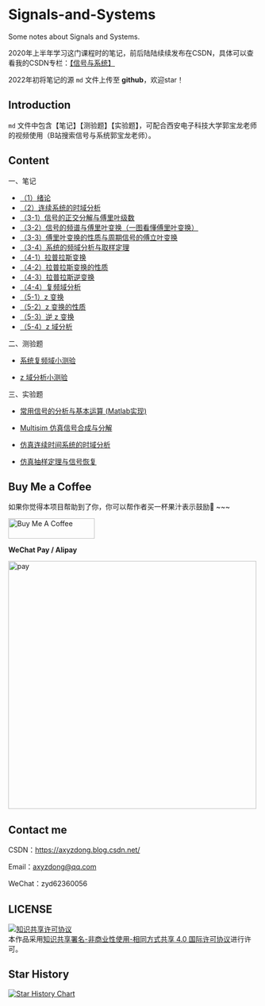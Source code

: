 # Signals-and-Systems

Some notes about Signals and Systems.

2020年上半年学习这门课程时的笔记，前后陆陆续续发布在CSDN，具体可以查看我的CSDN专栏：[【信号与系统】](https://blog.csdn.net/qq_43328313/category_9785559.html)

2022年初将笔记的源 `md` 文件上传至 **github**，欢迎star！

## Introduction

`md` 文件中包含【笔记】【测验题】【实验题】，可配合西安电子科技大学郭宝龙老师的视频使用（B站搜索信号与系统郭宝龙老师）。

## Content

一、笔记

- [（1）绪论](https://github.com/AXYZdong/Signals-and-Systems/blob/main/%E3%80%90%E4%BF%A1%E5%8F%B7%E4%B8%8E%E7%B3%BB%E7%BB%9F%E3%80%91%E7%AC%94%E8%AE%B0%EF%BC%881%EF%BC%89%E7%BB%AA%E8%AE%BA.md)
- [（2）连续系统的时域分析](https://github.com/AXYZdong/Signals-and-Systems/blob/main/%E3%80%90%E4%BF%A1%E5%8F%B7%E4%B8%8E%E7%B3%BB%E7%BB%9F%E3%80%91%E7%AC%94%E8%AE%B0%EF%BC%882%EF%BC%89%E8%BF%9E%E7%BB%AD%E7%B3%BB%E7%BB%9F%E7%9A%84%E6%97%B6%E5%9F%9F%E5%88%86%E6%9E%90.md)
- [（3-1）信号的正交分解与傅里叶级数](https://github.com/AXYZdong/Signals-and-Systems/blob/main/%E3%80%90%E4%BF%A1%E5%8F%B7%E4%B8%8E%E7%B3%BB%E7%BB%9F%E3%80%91%E7%AC%94%E8%AE%B0%EF%BC%883-1%EF%BC%89%E4%BF%A1%E5%8F%B7%E7%9A%84%E6%AD%A3%E4%BA%A4%E5%88%86%E8%A7%A3%E4%B8%8E%E5%82%85%E9%87%8C%E5%8F%B6%E7%BA%A7%E6%95%B0.md)
- [（3-2）信号的频谱与傅里叶变换（一图看懂傅里叶变换）](https://github.com/AXYZdong/Signals-and-Systems/blob/main/%E3%80%90%E4%BF%A1%E5%8F%B7%E4%B8%8E%E7%B3%BB%E7%BB%9F%E3%80%91%E7%AC%94%E8%AE%B0%EF%BC%883-2%EF%BC%89%E4%BF%A1%E5%8F%B7%E7%9A%84%E9%A2%91%E8%B0%B1%E4%B8%8E%E5%82%85%E9%87%8C%E5%8F%B6%E5%8F%98%E6%8D%A2%EF%BC%88%E4%B8%80%E5%9B%BE%E7%9C%8B%E6%87%82%E5%82%85%E9%87%8C%E5%8F%B6%E5%8F%98%E6%8D%A2%EF%BC%89.md)
- [（3-3）傅里叶变换的性质与周期信号的傅立叶变换](https://github.com/AXYZdong/Signals-and-Systems/blob/main/%E3%80%90%E4%BF%A1%E5%8F%B7%E4%B8%8E%E7%B3%BB%E7%BB%9F%E3%80%91%E7%AC%94%E8%AE%B0%EF%BC%883-3%EF%BC%89%E5%82%85%E9%87%8C%E5%8F%B6%E5%8F%98%E6%8D%A2%E7%9A%84%E6%80%A7%E8%B4%A8%E4%B8%8E%E5%91%A8%E6%9C%9F%E4%BF%A1%E5%8F%B7%E7%9A%84%E5%82%85%E7%AB%8B%E5%8F%B6%E5%8F%98%E6%8D%A2.md)
- [（3-4）系统的频域分析与取样定理](https://github.com/AXYZdong/Signals-and-Systems/blob/main/%E3%80%90%E4%BF%A1%E5%8F%B7%E4%B8%8E%E7%B3%BB%E7%BB%9F%E3%80%91%E7%AC%94%E8%AE%B0%EF%BC%883-4%EF%BC%89%E7%B3%BB%E7%BB%9F%E7%9A%84%E9%A2%91%E5%9F%9F%E5%88%86%E6%9E%90%E4%B8%8E%E5%8F%96%E6%A0%B7%E5%AE%9A%E7%90%86.md)
- [（4-1）拉普拉斯变换](https://github.com/AXYZdong/Signals-and-Systems/blob/main/%E3%80%90%E4%BF%A1%E5%8F%B7%E4%B8%8E%E7%B3%BB%E7%BB%9F%E3%80%91%E7%AC%94%E8%AE%B0%EF%BC%884-1%EF%BC%89%E6%8B%89%E6%99%AE%E6%8B%89%E6%96%AF%E5%8F%98%E6%8D%A2.md)
- [（4-2）拉普拉斯变换的性质](https://github.com/AXYZdong/Signals-and-Systems/blob/main/%E3%80%90%E4%BF%A1%E5%8F%B7%E4%B8%8E%E7%B3%BB%E7%BB%9F%E3%80%91%E7%AC%94%E8%AE%B0%EF%BC%884-2%EF%BC%89%E6%8B%89%E6%99%AE%E6%8B%89%E6%96%AF%E5%8F%98%E6%8D%A2%E7%9A%84%E6%80%A7%E8%B4%A8.md)
- [（4-3）拉普拉斯逆变换](https://github.com/AXYZdong/Signals-and-Systems/blob/main/%E3%80%90%E4%BF%A1%E5%8F%B7%E4%B8%8E%E7%B3%BB%E7%BB%9F%E3%80%91%E7%AC%94%E8%AE%B0%EF%BC%884-3%EF%BC%89%E6%8B%89%E6%99%AE%E6%8B%89%E6%96%AF%E9%80%86%E5%8F%98%E6%8D%A2.md)
- [（4-4）复频域分析](https://github.com/AXYZdong/Signals-and-Systems/blob/main/%E3%80%90%E4%BF%A1%E5%8F%B7%E4%B8%8E%E7%B3%BB%E7%BB%9F%E3%80%91%E7%AC%94%E8%AE%B0%EF%BC%884-4%EF%BC%89%E5%A4%8D%E9%A2%91%E5%9F%9F%E5%88%86%E6%9E%90.md)
- [（5-1）z 变换](https://github.com/AXYZdong/Signals-and-Systems/blob/main/%E3%80%90%E4%BF%A1%E5%8F%B7%E4%B8%8E%E7%B3%BB%E7%BB%9F%E3%80%91%E7%AC%94%E8%AE%B0%EF%BC%885-1%EF%BC%89z%20%E5%8F%98%E6%8D%A2.md)
- [（5-2）z 变换的性质](https://github.com/AXYZdong/Signals-and-Systems/blob/main/%E3%80%90%E4%BF%A1%E5%8F%B7%E4%B8%8E%E7%B3%BB%E7%BB%9F%E3%80%91%E7%AC%94%E8%AE%B0%EF%BC%885-2%EF%BC%89z%20%E5%8F%98%E6%8D%A2%E7%9A%84%E6%80%A7%E8%B4%A8.md)
- [（5-3）逆 z 变换](https://github.com/AXYZdong/Signals-and-Systems/blob/main/%E3%80%90%E4%BF%A1%E5%8F%B7%E4%B8%8E%E7%B3%BB%E7%BB%9F%E3%80%91%E7%AC%94%E8%AE%B0%EF%BC%885-3%EF%BC%89%E9%80%86%20z%20%E5%8F%98%E6%8D%A2.md)
- [（5-4）z 域分析](https://github.com/AXYZdong/Signals-and-Systems/blob/main/%E3%80%90%E4%BF%A1%E5%8F%B7%E4%B8%8E%E7%B3%BB%E7%BB%9F%E3%80%91%E7%AC%94%E8%AE%B0%EF%BC%885-4%EF%BC%89z%20%E5%9F%9F%E5%88%86%E6%9E%90.md)

二、测验题

- [系统复频域小测验](https://github.com/AXYZdong/Signals-and-Systems/blob/main/%E3%80%90%E4%BF%A1%E5%8F%B7%E4%B8%8E%E7%B3%BB%E7%BB%9F%E3%80%91%E7%B3%BB%E7%BB%9F%E5%A4%8D%E9%A2%91%E5%9F%9F%E5%B0%8F%E6%B5%8B%E9%AA%8C.md)

- [z 域分析小测验](https://github.com/AXYZdong/Signals-and-Systems/blob/main/%E3%80%90%E4%BF%A1%E5%8F%B7%E4%B8%8E%E7%B3%BB%E7%BB%9F%E3%80%91z%20%E5%9F%9F%E5%88%86%E6%9E%90%E5%B0%8F%E6%B5%8B%E9%AA%8C.md)

三、实验题

- [常用信号的分析与基本运算 (Matlab实现)](https://github.com/AXYZdong/Signals-and-Systems/blob/main/%E3%80%90%E4%BF%A1%E5%8F%B7%E4%B8%8E%E7%B3%BB%E7%BB%9F%E3%80%91%E5%B8%B8%E7%94%A8%E4%BF%A1%E5%8F%B7%E7%9A%84%E5%88%86%E6%9E%90%E4%B8%8E%E5%9F%BA%E6%9C%AC%E8%BF%90%E7%AE%97%20(Matlab%E5%AE%9E%E7%8E%B0).md)

- [Multisim 仿真信号合成与分解](https://github.com/AXYZdong/Signals-and-Systems/blob/main/%E3%80%90%E4%BF%A1%E5%8F%B7%E4%B8%8E%E7%B3%BB%E7%BB%9F%E3%80%91Multisim%20%E4%BB%BF%E7%9C%9F%E4%BF%A1%E5%8F%B7%E5%90%88%E6%88%90%E4%B8%8E%E5%88%86%E8%A7%A3.md)

- [仿真连续时间系统的时域分析](https://github.com/AXYZdong/Signals-and-Systems/blob/main/%E3%80%90%E4%BF%A1%E5%8F%B7%E4%B8%8E%E7%B3%BB%E7%BB%9F%E3%80%91Multisim%20%E4%BB%BF%E7%9C%9F%E8%BF%9E%E7%BB%AD%E6%97%B6%E9%97%B4%E7%B3%BB%E7%BB%9F%E7%9A%84%E6%97%B6%E5%9F%9F%E5%88%86%E6%9E%90.md)

- [仿真抽样定理与信号恢复](https://github.com/AXYZdong/Signals-and-Systems/blob/main/%E3%80%90%E4%BF%A1%E5%8F%B7%E4%B8%8E%E7%B3%BB%E7%BB%9F%E3%80%91Multisim%20%E4%BB%BF%E7%9C%9F%E6%8A%BD%E6%A0%B7%E5%AE%9A%E7%90%86%E4%B8%8E%E4%BF%A1%E5%8F%B7%E6%81%A2%E5%A4%8D.md)

## Buy Me a Coffee
如果你觉得本项目帮助到了你，你可以帮作者买一杯果汁表示鼓励🍹 ~~~

<img src="https://cdn.buymeacoffee.com/buttons/default-orange.png" alt="Buy Me A Coffee" height="41" width="174"> 

 **WeChat Pay / Alipay**

 <img src="https://raw.githubusercontent.com/AXYZdong/imageURL/master/pay/202310221718935.png" width = "500" alt="pay" align=center />

## Contact me

CSDN：https://axyzdong.blog.csdn.net/

Email：axyzdong@qq.com

WeChat：zyd62360056

## LICENSE
<a rel="license" href="http://creativecommons.org/licenses/by-nc-sa/4.0/"><img alt="知识共享许可协议" style="border-width:0" src="https://img.shields.io/badge/license-CC%20BY--NC--SA%204.0-lightgrey" /></a><br />本作品采用<a rel="license" href="http://creativecommons.org/licenses/by-nc-sa/4.0/">知识共享署名-非商业性使用-相同方式共享 4.0 国际许可协议</a>进行许可。



## Star History

[![Star History Chart](https://api.star-history.com/svg?repos=AXYZdong/Signals-and-Systems&type=Date)](https://star-history.com/#AXYZdong/Signals-and-Systems&Date)


<!---## Stargazers over time--->

<!---[![Stargazers over time](https://starchart.cc/AXYZdong/Signals-and-Systems.svg)](https://starchart.cc/AXYZdong/Signals-and-Systems)--->



